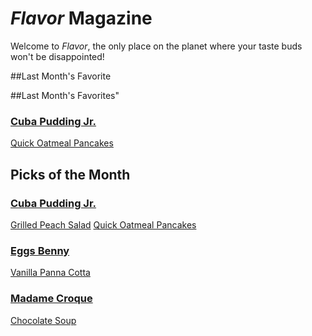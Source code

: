 # _Flavor_ Magazine

Welcome to _Flavor_, the only place on the planet where your taste buds won't be disappointed!

##Last Month's Favorite

##Last Month's Favorites"
 
### [Cuba Pudding Jr.](writer/cuba-pudding-jr.md) 

[Quick Oatmeal Pancakes](recipe/feb/quick-oatmeal-pancakes.md)

## Picks of the Month

### [Cuba Pudding Jr.](writer/cuba-pudding-jr.md) 

[Grilled Peach Salad](recipe/jan/grilled-peach-salad.md)
[Quick Oatmeal Pancakes](recipe/feb/quick-oatmeal-pancakes.md)

### [Eggs Benny](writer/eggs-benny.md) 

[Vanilla Panna Cotta](recipe/jan/vanilla-panna-cotta.md)

### [Madame Croque](writer/madame-croque.md) 

[Chocolate Soup](recipe/jan/chocolate-soup.md)
